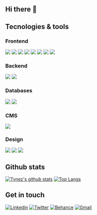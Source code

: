 ## Hi there 👋

<!--
**Tynez/Tynez** is a ✨ _special_ ✨ repository because its `README.md` (this file) appears on your GitHub profile.

Here are some ideas to get you started:

- 🔭 I’m currently working on ...
- 🌱 I’m currently learning ...
- 👯 I’m looking to collaborate on ...
- 🤔 I’m looking for help with ...
- 💬 Ask me about ...
- 📫 How to reach me: ...
- 😄 Pronouns: ...
- ⚡ Fun fact: ...
-->
## Tecnologies & tools
### Frontend
![](https://img.shields.io/badge/HTML5-E34F26?style=flat&logo=html5&logoColor=white&color=E34F26)
![](https://img.shields.io/badge/CSS3-1572B6?style=flat&logo=html5&logoColor=white&color=1572B6)
![](https://img.shields.io/badge/Sass-CC6699?style=flat&logo=sass&logoColor=white&color=CC6699)
![](https://img.shields.io/badge/Bootstrap-563D7C?style=flat&logo=bootstrap&logoColor=white&color=563D7C)
![](https://img.shields.io/badge/JavaScript-F7DF1E?style=flat&logo=javascript&logoColor=black&color=F7DF1E)
![](https://img.shields.io/badge/Typescript-007ACC?style=flat&logo=typescript&logoColor=white&color=007ACC)
![](https://img.shields.io/badge/Angular-DD0031?style=flat&logo=angular&logoColor=white&color=DD0031)
![](https://img.shields.io/badge/React-61DAFB?style=flat&logo=react&logoColor=white&color=61DAFB)

### Backend
![](https://img.shields.io/badge/Java-007396?style=flat&logo=java&logoColor=white&color=007396)
![](https://img.shields.io/badge/Node-339933?style=flat&logo=node.js&logoColor=white&color=339933)

### Databases
![](https://img.shields.io/badge/Mysql-4479A1?style=flat&logo=mysql&logoColor=white&color=4479A1)
![](https://img.shields.io/badge/MongoDB-47A248?style=flat&logo=mongodb&logoColor=white&color=47A248)

### CMS
![](https://img.shields.io/badge/Wordpress-21759B?style=flat&logo=wordpress&logoColor=white&color=21759B)

### Design
![](https://img.shields.io/badge/Photoshop-31A8FF?style=flat&logo=adobe-photoshop&logoColor=white&color=31A8FF)
![](https://img.shields.io/badge/Illustrator-FF9A00?style=flat&logo=adobe-illustrator&logoColor=white&color=FF9A00)
![](https://img.shields.io/badge/AdobeXD-FF26BE?style=flat&logo=adobe-xd&logoColor=white&color=FF26BE)

## Github stats
[![Tynez's github stats](https://github-readme-stats.vercel.app/api?username=Tynez&show_icons=true)](https://github.com/anuraghazra/github-readme-stats)
[![Top Langs](https://github-readme-stats.vercel.app/api/top-langs/?username=Tynez)](https://github.com/anuraghazra/github-readme-stats)


## Get in touch
[![Linkedin](https://img.shields.io/badge/Linkedin-blue?style=flat&logo=linkedin&labelColor=blue)](https://www.linkedin.com/in/alextynez/)
[![Twitter](https://img.shields.io/badge/Twitter-1DA1F2?style=flat&logo=twitter&labelColor=1DA1F2&logoColor=white)](https://www.linkedin.com/in/alextynez/)
[![Behance](https://img.shields.io/badge/Behance-1769FF?style=flat&logo=behance&labelColor=1769FF)](https://www.behance.net/alextynez)
[![Gmail](https://img.shields.io/badge/Gmail-white?style=flat&logo=gmail&labelColor=white)](mailto:alejandro.mtnez13@gmail.com)



